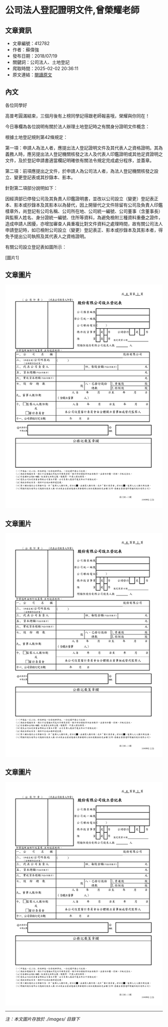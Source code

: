 # 公司法人登記證明文件,曾榮耀老師

## 文章資訊
- 文章編號：412782
- 作者：蘇偉強
- 發布日期：2018/07/19
- 關鍵詞：公司法人、土地登記
- 爬取時間：2025-02-02 20:36:11
- 原文連結：[閱讀原文](https://real-estate.get.com.tw/Columns/detail.aspx?no=412782)

## 內文
各位同學好

高普考圓滿結束，三個月後有上榜同學記得跟老師報喜哦，榮耀與你同在！

今日專欄為各位說明有關於法人辦理土地登記時之有關身分證明文件概念：

根據土地登記規則第42條規定：

第一項：申請人為法人者，應提出法人登記證明文件及其代表人之資格證明。其為義務人時，應另提出法人登記機關核發之法人及代表人印鑑證明或其他足資證明之文件，及於登記申請書適當欄記明確依有關法令規定完成處分程序，並蓋章。

第二項：前項應提出之文件，於申請人為公司法人者，為法人登記機關核發之設立、變更登記表或其抄錄本、影本。

針對第二項部分說明如下：

因經濟部已停發公司及其負責人印鑑證明書，並改以公司設立（變更）登記表正本、影本或抄錄本及其影本以為替代，因上開替代之文件除留有公司及負責人印鑑樣章外，尚登記有公司名稱、公司所在地、公司統一編號、公司董事（含董事長）與監察人姓名、身分證統一編號、住所等資料，為避免檢附三種資料重疊之證件，造成申請人困擾，亦增加審查人員重複比對文件資料之處理時間，故有關公司法人申請登記時，如已檢附公司設立（變更）登記表正、影本或抄錄本及其影本者，得免予提出公司執照及其代表人之資格證明。

有關公司設立登記表如圖所示：

[圖片1]

## 文章圖片

![圖片1](./images/412782_e3b9c04c.png)

## 文章圖片

![圖片1](./images/412782_e3b9c04c.png)

## 文章圖片

![圖片1](./images/412782_e3b9c04c.png)


---
*注：本文圖片存放於 ./images/ 目錄下*
